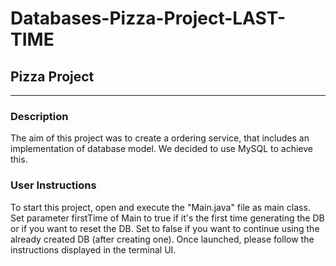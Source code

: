 # Databases-Pizza-Project-LAST-TIME

## Pizza Project

*** 
### Description

The aim of this project was to create a ordering service, that includes an implementation of database model.
We decided to use MySQL to achieve this.

### User Instructions

To start this project, open and execute the "Main.java" file as main class.
Set parameter firstTime of Main to true if it's the first time generating the DB or if you want to reset the DB.
Set to false if you want to continue using the already created DB (after creating one).
Once launched, please follow the instructions displayed in the terminal UI.
